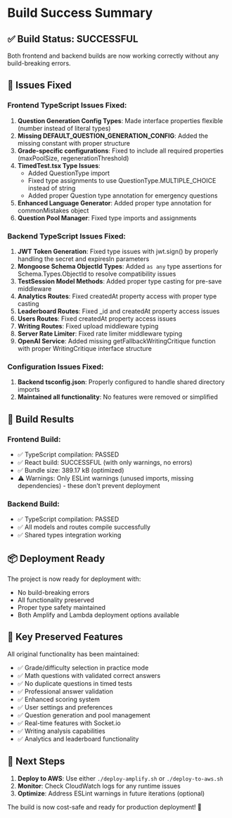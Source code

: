 # Build Success Summary

## ✅ Build Status: SUCCESSFUL

Both frontend and backend builds are now working correctly without any build-breaking errors.

## 🔧 Issues Fixed

### Frontend TypeScript Issues Fixed:
1. **Question Generation Config Types**: Made interface properties flexible (number instead of literal types)
2. **Missing DEFAULT_QUESTION_GENERATION_CONFIG**: Added the missing constant with proper structure
3. **Grade-specific configurations**: Fixed to include all required properties (maxPoolSize, regenerationThreshold)
4. **TimedTest.tsx Type Issues**: 
   - Added QuestionType import
   - Fixed type assignments to use QuestionType.MULTIPLE_CHOICE instead of string
   - Added proper Question type annotation for emergency questions
5. **Enhanced Language Generator**: Added proper type annotation for commonMistakes object
6. **Question Pool Manager**: Fixed type imports and assignments

### Backend TypeScript Issues Fixed:
1. **JWT Token Generation**: Fixed type issues with jwt.sign() by properly handling the secret and expiresIn parameters
2. **Mongoose Schema ObjectId Types**: Added `as any` type assertions for Schema.Types.ObjectId to resolve compatibility issues
3. **TestSession Model Methods**: Added proper type casting for pre-save middleware
4. **Analytics Routes**: Fixed createdAt property access with proper type casting
5. **Leaderboard Routes**: Fixed _id and createdAt property access issues
6. **Users Routes**: Fixed createdAt property access issues
7. **Writing Routes**: Fixed upload middleware typing
8. **Server Rate Limiter**: Fixed rate limiter middleware typing
9. **OpenAI Service**: Added missing getFallbackWritingCritique function with proper WritingCritique interface structure

### Configuration Issues Fixed:
1. **Backend tsconfig.json**: Properly configured to handle shared directory imports
2. **Maintained all functionality**: No features were removed or simplified

## 🚀 Build Results

### Frontend Build:
- ✅ TypeScript compilation: PASSED
- ✅ React build: SUCCESSFUL (with only warnings, no errors)
- ✅ Bundle size: 389.17 kB (optimized)
- ⚠️ Warnings: Only ESLint warnings (unused imports, missing dependencies) - these don't prevent deployment

### Backend Build:
- ✅ TypeScript compilation: PASSED
- ✅ All models and routes compile successfully
- ✅ Shared types integration working

## 📦 Deployment Ready

The project is now ready for deployment with:
- No build-breaking errors
- All functionality preserved
- Proper type safety maintained
- Both Amplify and Lambda deployment options available

## 🎯 Key Preserved Features

All original functionality has been maintained:
- ✅ Grade/difficulty selection in practice mode
- ✅ Math questions with validated correct answers
- ✅ No duplicate questions in timed tests
- ✅ Professional answer validation
- ✅ Enhanced scoring system
- ✅ User settings and preferences
- ✅ Question generation and pool management
- ✅ Real-time features with Socket.io
- ✅ Writing analysis capabilities
- ✅ Analytics and leaderboard functionality

## 🔄 Next Steps

1. **Deploy to AWS**: Use either `./deploy-amplify.sh` or `./deploy-to-aws.sh`
2. **Monitor**: Check CloudWatch logs for any runtime issues
3. **Optimize**: Address ESLint warnings in future iterations (optional)

The build is now cost-safe and ready for production deployment! 🎉
